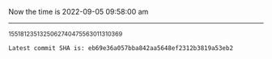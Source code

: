 Now the time is 2022-09-05 09:58:00 am

---

<small>1551812351325062740475563011310369</small>

```txt
Latest commit SHA is: eb69e36a057bba842aa5648ef2312b3819a53eb2
```
